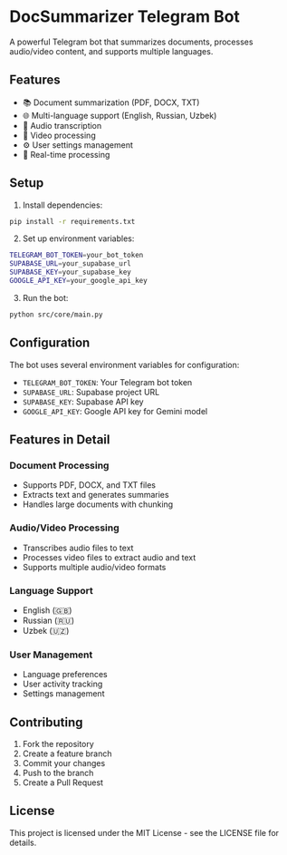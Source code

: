 # DocSummarizer Telegram Bot

A powerful Telegram bot that summarizes documents, processes audio/video content, and supports multiple languages.

## Features

- 📚 Document summarization (PDF, DOCX, TXT)
- 🌐 Multi-language support (English, Russian, Uzbek)
- 🎤 Audio transcription
- 🎥 Video processing
- ⚙️ User settings management
- 🔄 Real-time processing


## Setup

1. Install dependencies:
```bash
pip install -r requirements.txt
```

2. Set up environment variables:
```bash
TELEGRAM_BOT_TOKEN=your_bot_token
SUPABASE_URL=your_supabase_url
SUPABASE_KEY=your_supabase_key
GOOGLE_API_KEY=your_google_api_key
```

3. Run the bot:
```bash
python src/core/main.py
```

## Configuration

The bot uses several environment variables for configuration:
- `TELEGRAM_BOT_TOKEN`: Your Telegram bot token
- `SUPABASE_URL`: Supabase project URL
- `SUPABASE_KEY`: Supabase API key
- `GOOGLE_API_KEY`: Google API key for Gemini model

## Features in Detail

### Document Processing
- Supports PDF, DOCX, and TXT files
- Extracts text and generates summaries
- Handles large documents with chunking

### Audio/Video Processing
- Transcribes audio files to text
- Processes video files to extract audio and text
- Supports multiple audio/video formats

### Language Support
- English (🇬🇧)
- Russian (🇷🇺)
- Uzbek (🇺🇿)

### User Management
- Language preferences
- User activity tracking
- Settings management

## Contributing

1. Fork the repository
2. Create a feature branch
3. Commit your changes
4. Push to the branch
5. Create a Pull Request

## License

This project is licensed under the MIT License - see the LICENSE file for details. 